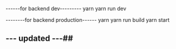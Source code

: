 ------for backend dev---------
yarn
yarn run dev

--------for backend production------
yarn
yarn run build
yarn start

## --- updated ---##
